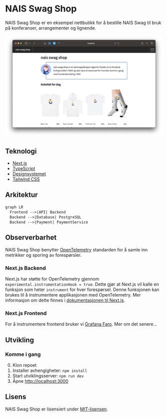 # NAIS Swag Shop

NAIS Swag Shop er en eksempel nettbutikk for å bestille NAIS Swag til bruk på konferanser, arrangementer og lignende.

![NAIS Swag Shop](./public/images/nais-swag-shop.png)

## Teknologi

* [Next.js](https://nextjs.org/)
* [TypeScript](https://www.typescriptlang.org/)
* [Designsystemet](https://aksel.nav.no/)
* [Tailwind CSS](https://tailwindcss.com/)

## Arkitektur

```mermaid
graph LR
  Frontend -->|API| Backend
  Backend -->|Database| PostgreSQL
  Backend -->|Payment| PaymentService
```

## Observerbarhet

NAIS Swag Shop benytter [OpenTelemetry](https://opentelemetry.io/) standarden for å samle inn metrikker og sporing av forespørsler.

### Next.js Backend

Next.js har støtte for OpenTelemetry gjennom `experimental.instrumentationHook = true`. Dette gjør at Next.js vil kalle en funksjon som heter `instrument` for hver forespørsel. Denne funksjonen kan brukes til å instrumentere applikasjonen med OpenTelemetry. Mer informasjon om dette finnes i [dokumentasjonen til Next.js](https://nextjs.org/docs/pages/building-your-application/optimizing/open-telemetry).

### Next.js Frontend

For å instrumentere frontend bruker vi [Grafana Faro](https://grafana.com/oss/faro/). Mer om det senere...

## Utvikling

### Komme i gang

0. Klon repoet
1. Installer avhengigheter: `npm install`
2. Start utviklingsserver: `npm run dev`
3. Åpne [http://localhost:3000](http://localhost:3000)

## Lisens

NAIS Swag Shop er lisensiert under [MIT-lisensen](../LICENSE).